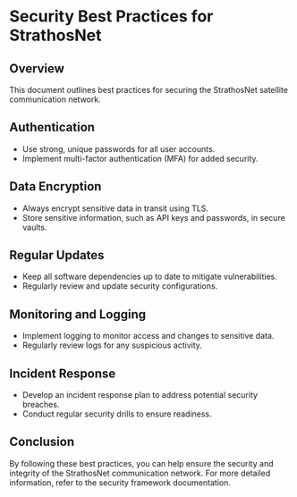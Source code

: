 # Security Best Practices for StrathosNet

## Overview
This document outlines best practices for securing the StrathosNet satellite communication network.

## Authentication
- Use strong, unique passwords for all user accounts.
- Implement multi-factor authentication (MFA) for added security.

## Data Encryption
- Always encrypt sensitive data in transit using TLS.
- Store sensitive information, such as API keys and passwords, in secure vaults.

## Regular Updates
- Keep all software dependencies up to date to mitigate vulnerabilities.
- Regularly review and update security configurations.

## Monitoring and Logging
- Implement logging to monitor access and changes to sensitive data.
- Regularly review logs for any suspicious activity.

## Incident Response
- Develop an incident response plan to address potential security breaches.
- Conduct regular security drills to ensure readiness.

## Conclusion
By following these best practices, you can help ensure the security and integrity of the StrathosNet communication network. For more detailed information, refer to the security framework documentation.
